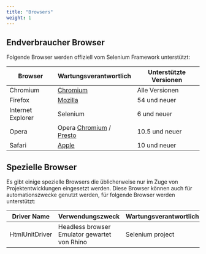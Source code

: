 ```yaml
---
title: "Browsers"
weight: 1
---
```


## Endverbraucher Browser

Folgende Browser werden offiziell vom Selenium Framework unterstützt:

| Browser | Wartungsverantwortlich | Unterstützte Versionen |
| -------- | ---------- | ------------------ |
| Chromium | [Chromium](//sites.google.com/a/chromium.org/chromedriver/) | Alle Versionen |
| Firefox | [Mozilla](//github.com/mozilla/geckodriver/) | 54 und neuer |
| Internet Explorer | Selenium | 6 und neuer |
| Opera | Opera [Chromium](//github.com/operasoftware/operachromiumdriver/) / [Presto](//github.com/operasoftware/operaprestodriver) | 10.5 und neuer |
| Safari | [Apple](//webkit.org/blog/6900/webdriver-support-in-safari-10/) | 10 und neuer |

## Spezielle Browser

Es gibt einige spezielle Browsers die üblicherweise nur im Zuge von 
Projektentwicklungen eingesetzt werden.
Diese Browser können auch für automationszwecke genutzt werden,
für folgende Browser werden unterstützt:

| Driver Name | Verwendungszweck | Wartungsverantwortlich |
| -------- | ---------- | ------------------ |
| HtmlUnitDriver | Headless browser Emulator gewartet von Rhino | Selenium project |
